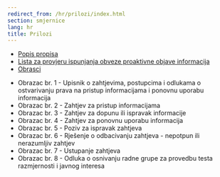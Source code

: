 ```yaml
---
redirect_from: /hr/prilozi/index.html
section: smjernice
lang: hr
title: Prilozi
---
```


-   [Popis propisa](/hr/prilozi/popis-propisa)
-   [Lista za provjeru ispunjanja obveze proaktivne objave informacija](lista-za-provjeru-ispunjenja-obaveze)
- 	[Obrasci](obrasci)
 * Obrazac br. 1 - Upisnik o zahtjevima, postupcima i odlukama o ostvarivanju prava na pristup informacijama i ponovnu uporabu informacija
 * Obrazac br. 2 - Zahtjev za pristup informacijama
 * Obrazac br. 3 - Zahtjev za dopunu ili ispravak informacije
 * Obrazac br. 4 - Zahtjev za ponovnu uporabu informacija
 * Obrazac br. 5 - Poziv za ispravak zahtjeva
 * Obrazac br. 6 - Rješenje o odbacivanju zahtjeva - nepotpun ili nerazumljiv zahtjev
 * Obrazac br. 7 - Ustupanje zahtjeva
 * Obrazac br. 8 - Odluka o osnivanju radne grupe za provedbu testa razmjernosti i javnog interesa